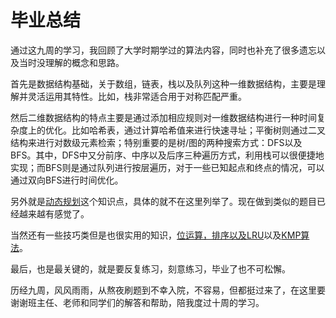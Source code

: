 # 毕业总结

通过这九周的学习，我回顾了大学时期学过的算法内容，同时也补充了很多遗忘以及当时没理解的概念和思路。

首先是数据结构基础，关于数组，链表，栈以及队列这种一维数据结构，主要是理解并灵活运用其特性。比如，栈非常适合用于对称匹配严重。

然后二维数据结构的特点主要是通过添加相应规则对一维数据结构进行一种时间复杂度上的优化。比如哈希表，通过计算哈希值来进行快速寻址；平衡树则通过二叉结构来进行对数级元素检索；特别重要的是树/图的两种搜索方式：DFS以及BFS。其中，DFS中又分前序、中序以及后序三种遍历方式，利用栈可以很便捷地实现；而BFS则是通过队列进行按层遍历，对于一些已知起点和终点的情况，可以通过双向BFS进行时间优化。

另外就是[动态规划](../Week_06)这个知识点，具体的就不在这里列举了。现在做到类似的题目已经越来越有感觉了。

当然还有一些技巧类但是也很实用的知识，[位运算，排序以及LRU](../Week_08)以及[KMP算法](../Week_09)。

最后，也是最关键的，就是要反复练习，刻意练习，毕业了也不可松懈。

历经九周，风风雨雨，从熬夜刷题到不幸入院，不容易，但都挺过来了，在这里要谢谢班主任、老师和同学们的解答和帮助，陪我度过十周的学习。
